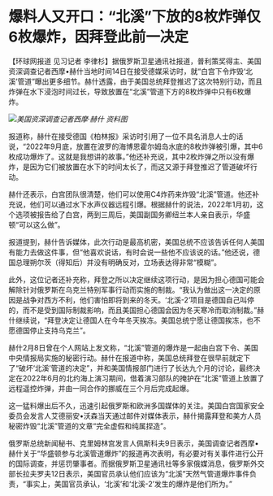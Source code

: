 # 爆料人又开口：“北溪”下放的8枚炸弹仅6枚爆炸，因拜登此前一决定

【环球网报道 见习记者
李律杉】据俄罗斯卫星通讯社报道，普利策奖得主、美国资深调查记者西摩•赫什当地时间14日在接受德媒采访时，就“白宫下令炸毁‘北溪’管道”曝出更多细节。赫什透露，由于美国总统拜登推迟了这次特别行动，而且炸弹在水下浸泡时间过长，导致放置在“北溪”管道下方的8枚炸弹中只有6枚爆炸。

![](https://inews.gtimg.com/newsapp_bt/0/15666519933/1000)_美国资深调查记者西摩·赫什 资料图_

报道称，赫什在接受德国《柏林报》采访时引用了一位不具名消息人士的话说，“2022年9月底，放置在波罗的海博恩霍尔姆岛水底的8枚炸弹被引爆，其中6枚成功爆炸了。这就是我想讲的故事。”他还补充说，其中2枚炸弹之所以没有爆炸，是因为它们被放置在水下的时间太长了，而这又源于拜登推迟了管道破坏行动。

赫什还表示，白宫团队很清楚，他们可以使用C4炸药来炸毁“北溪”管道。他还补充说，他们可以通过水下水声仪器远程引爆。根据赫什的说法，2022年1月初，这个选项被报告给了白宫，两到三周后，美国副国务卿纽兰本人亲自表示，华盛顿“可以这么做”。

报道提到，赫什告诉媒体，此次行动是最高机密，美国总统不应该告诉任何人美国有能力去做这件事，但“他喜欢说话，有时会说一些他不应该说的话。”他还说，德国总理朔尔茨（得知后）并没有明确反对，立场表达得非常“模糊”。

此外，这位记者还补充称，拜登之所以决定继续这项行动，是因为担心德国可能会解除针对俄罗斯在乌克兰特别军事行动而实施的制裁。“我认为做出这一决定的原因是战争对西方不利，他们害怕即将到来的冬天。‘北溪-2’项目是德国自己叫停的，而不是受到国际制裁影响，而且美国担心德国会因为冬天寒冷而取消制裁。”赫什继续说，“拜登决定让德国人在今年冬天挨冻。美国总统宁愿让德国挨冻，也不愿德国停止支持乌克兰”。

赫什2月8日曾在个人网站上发文称，“北溪”管道的爆炸是一起由白宫下令、美国中央情报局实施的秘密行动。赫什在报道中称，美国总统拜登在很早前就定下了“破坏‘北溪’管道的决定”，并和美国情报部门进行了长达九个月的讨论，最终决定在2022年6月的北约海上演习期间，借着演习部队的掩护在“北溪”管道上放置了远程遥控炸弹，并由一同合作的挪威在三个月后完成起爆。

这一猛料爆出后不久，迅速引起俄罗斯和欧洲多国媒体的关注。美国白宫国家安全委员会发言人艾德丽安•沃森当天通过邮件对媒体表示，赫什揭露拜登和美方人员秘密炸毁“北溪”管道的文章“完全虚假和纯属捏造”。

俄罗斯总统新闻秘书、克里姆林宫发言人佩斯科夫9日表示，美国调查记者西摩•赫什关于“华盛顿参与北溪管道爆炸”的报道再次表明，有必要对有关事件进行公开的国际调查，并惩罚肇事者。而据俄罗斯卫星通讯社等多家俄媒消息，俄罗斯外交部长拉夫罗夫12日表示，美国官员承认他们应该为“北溪”天然气管道爆炸事件负责，“事实上，美国官员承认，‘北溪’和‘北溪-2’发生的爆炸是他们所为。”

